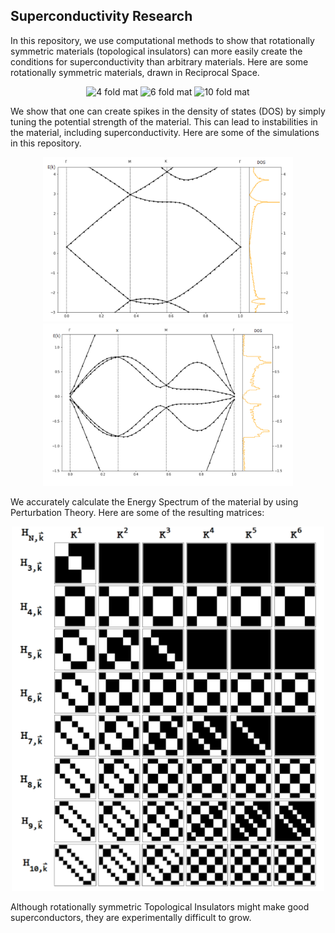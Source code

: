 

## Superconductivity Research

In this repository, we use computational methods to show that rotationally symmetric materials (topological insulators) can more easily create the conditions for superconductivity than arbitrary materials.
Here are some rotationally symmetric materials, drawn in Reciprocal Space.

<p align="center">
<img src="/images/2.png" alt="4 fold mat" width="250"/>
<img src="/images/3.png" alt="6 fold mat" width="250"/>
<img src="/images/4.png" alt="10 fold mat" width="250"/>
</p>



We show that one can create spikes in the density of states (DOS) by simply tuning the potential strength of the material. This can lead to instabilities in the material, including superconductivity. Here are some of the simulations in this repository.

<p align="center">
<img src="/images/5.png" alt="4 fold band" width="400"/>
<img src="/images/6.png" alt="6 fold band" width="400"/>
<!-- <img src="/images/7.png" alt="10 fold band" width="400"/> -->
</p>


We accurately calculate the Energy Spectrum of the material by using Perturbation Theory. Here are some of the resulting matrices:

<p align="center">
<img src="/images/12.png" alt="matrices" width="500"/>
</p>

Although rotationally symmetric Topological Insulators might make good superconductors, they are experimentally difficult to grow. 


